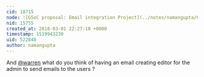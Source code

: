 ```yaml
---
cid: 18715
node: ![GSoC proposal: Email integration Project](../notes/namangupta/02-17-2018/gsoc-proposal)
nid: 15755
created_at: 2018-03-01 22:27:10 +0000
timestamp: 1519943230
uid: 522848
author: namangupta
---
```


And [@warren](/profile/warren) what do you think of having an email creating editor for the admin to send emails to the users ?